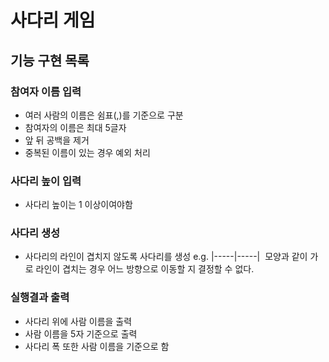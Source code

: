 # 사다리 게임
## 기능 구현 목록
### 참여자 이름 입력
- 여러 사람의 이름은 쉼표(,)를 기준으로 구분
- 참여자의 이름은 최대 5글자
- 앞 뒤 공백을 제거
- 중복된 이름이 있는 경우 예외 처리 

### 사다리 높이 입력
- 사다리 높이는 1 이상이여야함  

### 사다리 생성
- 사다리의 라인이 겹치지 않도록 사다리를 생성
e.g. |-----|-----|  모양과 같이 가로 라인이 겹치는 경우 어느 방향으로 이동할
지 결정할 수 없다.

### 실행결과 출력
- 사다리 위에 사람 이름을 출력
- 사람 이름을 5자 기준으로 출력
- 사다리 폭 또한 사람 이름을 기준으로 함
